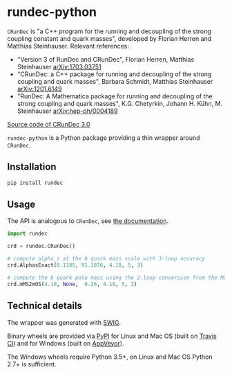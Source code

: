# rundec-python

`CRunDec` is "a C++ program for the running and decoupling of the strong coupling constant and quark masses", developed by Florian Herren and Matthias Steinhauser. Relevant references:

- "Version 3 of RunDec and CRunDec",
Florian Herren, Matthias Steinhauser
[arXiv:1703.03751](https://arxiv.org/abs/1703.03751)
- "CRunDec: a C++ package for running and decoupling of the strong coupling and quark masses",
Barbara Schmidt, Matthias Steinhauser
[arXiv:1201.6149](https://arxiv.org/abs/1201.6149)
- "RunDec: A Mathematica package for running and decoupling of the strong coupling and quark masses",
K.G. Chetyrkin, Johann H. Kühn, M. Steinhauser
[arXiv:hep-ph/0004189](https://arxiv.org/abs/hep-ph/0004189)

[Source code of CRunDec 3.0](https://www.ttp.kit.edu/preprints/2017/ttp17-011)

`rundec-python` is a Python package providing a thin wrapper around `CRunDec`.

## Installation

```bash
pip install rundec
```

## Usage

The API is analogous to `CRunDec`, see [the documentation](https://arxiv.org/abs/1703.03751).

```python
import rundec

crd = rundec.CRunDec()

# compute alpha_s at the b quark mass scale with 3-loop accuracy
crd.AlphasExact(0.1185, 91.1876, 4.18, 5, 3)

# compute the b quark pole mass using the 2-loop conversion from the MSbar mass
crd.mMS2mOS(4.18, None,  0.26, 4.18, 5, 2)
```

## Technical details

The wrapper was generated with [SWIG](http://www.swig.org/).

Binary wheels are provided via [PyPI](https://pypi.python.org/pypi/rundec) for Linux and Mac OS (built on [Travis CI](https://travis-ci.org/)) and for Windows (built on [AppVeyor](https://www.appveyor.com/)).

The Windows wheels require Python 3.5+, on Linux and Mac OS Python 2.7+ is sufficient.
